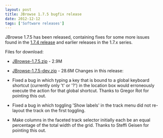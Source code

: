 ```yaml
---
layout: post
title: JBrowse 1.7.5 bugfix release
date: 2012-12-12
tags: ['Software releases']
---
```


JBrowse 1.7.5 has been released, containing fixes for some more issues found in
the
[1.7.4 release](http://jbrowse.org/jbrowse-1-7-4-bugfix-release/ 'JBrowse 1.7.4 bugfix release')
and earlier releases in the 1.7.x series.

Files for download:

- [JBrowse-1.7.5.zip](/wordpress/wp-content/plugins/download-monitor/download.php?id=35 'download JBrowse-1.7.5.zip') -
  2.9M
- [JBrowse-1.7.5-dev.zip](http://jbrowse.org/wordpress/wp-content/plugins/download-monitor/download.php?id=36 'download JBrowse-1.7.5-dev.zip') -
  28.6M Changes in this release:

- Fixed a bug in which typing a key that is bound to a global keyboard shortcut
  (currently only 't' or '?') in the location box would erroneously execute the
  action for that global shortcut. Thanks to Gregor Rot for pointing this out.

- Fixed a bug in which toggling 'Show labels' in the track menu did not
  re-layout the track on the first toggling.

- Make columns in the faceted track selector initially each be an equal
  percentage of the total width of the grid. Thanks to Steffi Geisen for
  pointing this out.
